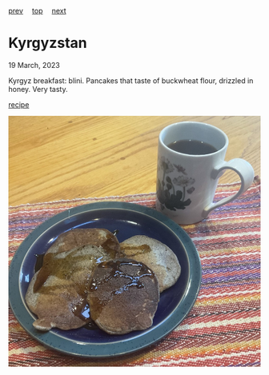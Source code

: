 [prev](kuwait.md)&emsp;
[top](../index.md)&emsp;
[next](../l/laos.md)
# Kyrgyzstan
<meta property="og:image" content="images/kyrgyzstan.png"/>
19 March, 2023

Kyrgyz breakfast: blini. Pancakes that taste of buckwheat flour, drizzled in honey. Very tasty.

[recipe](https://www.thespruceeats.com/russian-blini-recipe-buckwheat-pancakes-1136797)

![breakfast](images/kyrgyzstan.jpeg)
